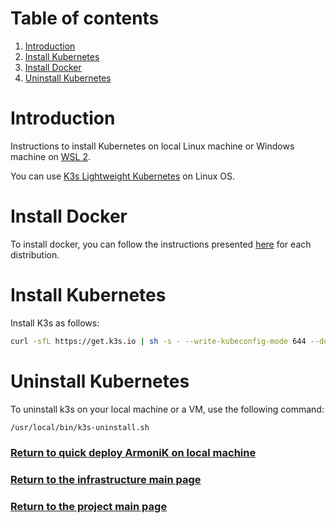 # Table of contents

1. [Introduction](#introduction)
2. [Install Kubernetes](#install-kubernetes)
3. [Install Docker](#install-docker)
4. [Uninstall Kubernetes](#uninstall-kubernetes)

# Introduction

Instructions to install Kubernetes on local Linux machine or Windows machine on [WSL 2](wsl2.md).

You can use [K3s Lightweight Kubernetes](https://rancher.com/docs/k3s/latest/en/) on Linux OS.

# Install Docker

To install docker, you can follow the instructions presented [here](https://docs.docker.com/engine/install/) for each
distribution.

# Install Kubernetes

Install K3s as follows:

```bash
curl -sfL https://get.k3s.io | sh -s - --write-kubeconfig-mode 644 --docker --write-kubeconfig ~/.kube/config
```

# Uninstall Kubernetes

To uninstall k3s on your local machine or a VM, use the following command:

```bash
/usr/local/bin/k3s-uninstall.sh
```

### [Return to quick deploy ArmoniK on local machine](../README.md#install-kubernetes)

### [Return to the infrastructure main page](../../../README.md)

### [Return to the project main page](../../../../README.md)
